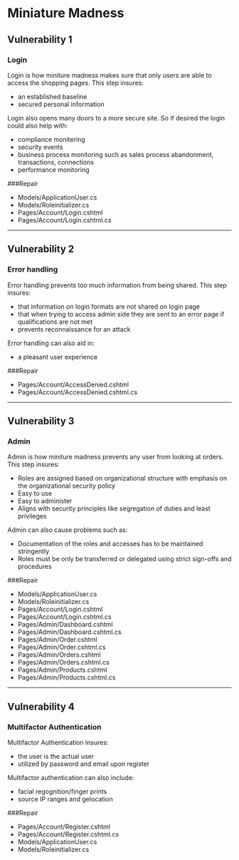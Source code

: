# Miniature Madness


## Vulnerability 1
### Login
Login is how miniture madness makes sure that only users are able to access the shopping pages. This step insures:
- an established baseline
- secured personal information

Login also opens many doors to a more secure site. So if desired the login could also help with:
- compliance monitering
- security events
- business process monitoring such as sales process abandonment, transactions, connections
- performance monitoring

###Repair
- Models/ApplicationUser.cs
- Models/Roleinitializer.cs
- Pages/Account/Login.cshtml
- Pages/Account/Login.cshtml.cs

---

## Vulnerability 2
### Error handling
Error handling prevents too much information from being shared. This step insures:
- that information on login formats are not shared on login page
- that when trying to access admin side they are sent to an error page if qualifications are not met
- prevents reconnaissance for an attack

Error handling can also aid in:
- a pleasant user experience

###Repair
- Pages/Account/AccessDenied.cshtml
- Pages/Account/AccessDenied.cshtml.cs

---

## Vulnerability 3
### Admin
Admin is how miniture madness prevents any user from looking at orders. This step insures:
- Roles are assigned based on organizational structure with emphasis on the organizational security policy
- Easy to use
- Easy to administer
- Aligns with security principles like segregation of duties and least privileges

Admin can also cause problems such as:
- Documentation of the roles and accesses has to be maintained stringently
- Roles must be only be transferred or delegated using strict sign-offs and procedures

###Repair
- Models/ApplicationUser.cs
- Models/Roleinitializer.cs
- Pages/Account/Login.cshtml
- Pages/Account/Login.cshtml.cs
- Pages/Admin/Dashboard.cshtml
- Pages/Admin/Dashboard.cshtml.cs
- Pages/Admin/Order.cshtml
- Pages/Admin/Order.cshtml.cs
- Pages/Admin/Orders.cshtml
- Pages/Admin/Orders.cshtml.cs
- Pages/Admin/Products.cshtml
- Pages/Admin/Products.cshtml.cs

---

## Vulnerability 4
### Multifactor Authentication
Multifactor Authentication insures:
- the user is the actual user
- utilized by password and email upon register

Multifactor authentication can also include:
- facial regognition/finger prints
- source IP ranges and gelocation

###Repair
- Pages/Account/Register.cshtml
- Pages/Account/Register.cshtml.cs
- Models/ApplicationUser.cs
- Models/Roleinitializer.cs

